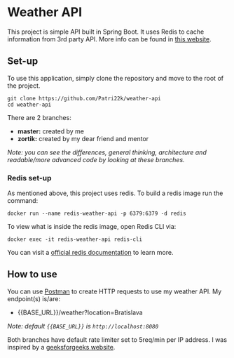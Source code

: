 # Weather API

This project is simple API built in Spring Boot. It uses Redis to cache
information from 3rd party API. More info can be found in
[this website](https://roadmap.sh/projects/weather-api-wrapper-service).

## Set-up
To use this application, simply clone the repository and move to the
root of the project.
```
git clone https://github.com/Patri22k/weather-api
cd weather-api
```
There are 2 branches:
- **master:** created by me
- **zortik:** created by my dear friend and mentor

*Note: you can see the differences, general thinking, architecture
and readable/more advanced code by looking at these branches.*

### Redis set-up
As mentioned above, this project uses redis. To build a redis image
run the command:
```
docker run --name redis-weather-api -p 6379:6379 -d redis
```

To view what is inside the redis image, open Redis CLI via:
```
docker exec -it redis-weather-api redis-cli
```
You can visit a [official redis documentation](https://redis.io/docs/latest/develop/tools/cli/)
to learn more.

## How to use
You can use [Postman](https://www.postman.com/downloads/) to
create HTTP requests to use my weather API. My endpoint(s) is/are:
- {{BASE_URL}}/weather?location=Bratislava

*Note: default `{{BASE_URL}}` is `http://localhost:8080`*

Both branches have default rate limiter set to 5req/min per IP address. I was
inspired by a [geeksforgeeks website](https://www.geeksforgeeks.org/advance-java/implementing-rate-limiting-in-a-spring-boot-application/).